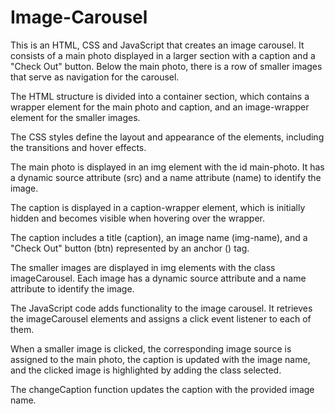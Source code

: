 # Image-Carousel
This is an HTML, CSS and JavaScript that creates an image carousel. It consists of a main photo displayed in a larger section with a caption and a "Check Out" button. Below the main photo, there is a row of smaller images that serve as navigation for the carousel.

The HTML structure is divided into a container section, which contains a wrapper element for the main photo and caption, and an image-wrapper element for the smaller images.

The CSS styles define the layout and appearance of the elements, including the transitions and hover effects.

The main photo is displayed in an img element with the id main-photo. It has a dynamic source attribute (src) and a name attribute (name) to identify the image.

The caption is displayed in a caption-wrapper element, which is initially hidden and becomes visible when hovering over the wrapper.

The caption includes a title (caption), an image name (img-name), and a "Check Out" button (btn) represented by an anchor (<a>) tag.

The smaller images are displayed in img elements with the class imageCarousel. Each image has a dynamic source attribute and a name attribute to identify the image.

The JavaScript code adds functionality to the image carousel. It retrieves the imageCarousel elements and assigns a click event listener to each of them.

When a smaller image is clicked, the corresponding image source is assigned to the main photo, the caption is updated with the image name, and the clicked image is highlighted by adding the class selected.

The changeCaption function updates the caption with the provided image name.
